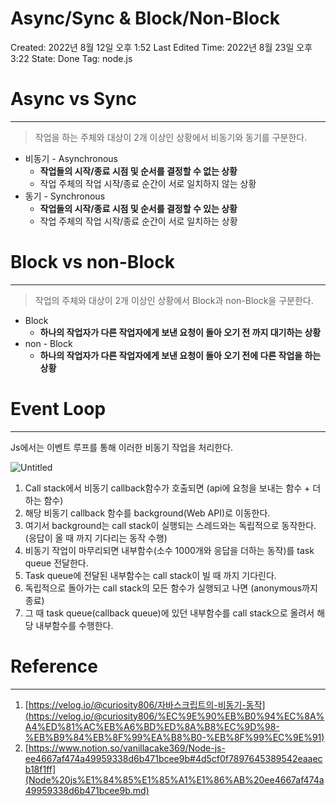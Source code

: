 # Async/Sync & Block/Non-Block

Created: 2022년 8월 12일 오후 1:52
Last Edited Time: 2022년 8월 23일 오후 3:22
State: Done
Tag: node.js

# Async vs Sync

---

> 작업을 하는 주체와 대상이 2개 이상인 상황에서 비동기와 동기를 구분한다.
> 
- 비동기 - Asynchronous
    - **작업들의 시작/종료 시점 및 순서를 결정할 수 없는 상황**
    - 작업 주체의 작업 시작/종료 순간이 서로 일치하지 않는 상황
- 동기 - Synchronous
    - **작업들의 시작/종료 시점 및 순서를 결정할 수 있는 상황**
    - 작업 주체의 작업 시작/종료 순간이 서로 일치하는 상황

# Block vs non-Block

---

> 작업의 주체와 대상이 2개 이상인 상황에서 Block과 non-Block을 구분한다.
> 
- Block
    - **하나의 작업자가 다른 작업자에게 보낸 요청이 돌아 오기 전 까지 대기하는 상황**
- non - Block
    - **하나의 작업자가 다른 작업자에게 보낸 요청이 돌아 오기 전에 다른 작업을 하는 상황**

# Event Loop

---

Js에서는 이벤트 루프를 통해 이러한 비동기 작업을 처리한다.

![Untitled](Async%20Sync%20&%20Block%20Non-Block%20e7770b9780fa4b769dd0766c2f013f17/Untitled.png)

1. Call stack에서 비동기 callback함수가 호출되면 (api에 요청을 보내는 함수 + 더하는 함수)
2. 해당 비동기 callback 함수를 background(Web API)로 이동한다.
3. 여기서 background는 call stack이 실행되는 스레드와는 독립적으로 동작한다.
(응답이 올 때 까지 기다리는 동작 수행)
4. 비동기 작업이 마무리되면 내부함수(소수 1000개와 응답을 더하는 동작)를 task queue 전달한다.
5. Task queue에 전달된 내부함수는 call stack이 빌 때 까지 기다린다.
6. 독립적으로 돌아가는 call stack의 모든 함수가 실행되고 나면 (anonymous까지 종료)
7. 그 때 task queue(callback queue)에 있던 내부함수를 call stack으로 올려서 해당 내부함수를 수행한다.

# Reference

---

1. [https://velog.io/@curiosity806/자바스크립트의-비동기-동작](https://velog.io/@curiosity806/%EC%9E%90%EB%B0%94%EC%8A%A4%ED%81%AC%EB%A6%BD%ED%8A%B8%EC%9D%98-%EB%B9%84%EB%8F%99%EA%B8%B0-%EB%8F%99%EC%9E%91)
2. [https://www.notion.so/vanillacake369/Node-js-ee4667af474a49959338d6b471bcee9b#4d5cf0f7897645389542eaaecb18f1ff](Node%20js%E1%84%85%E1%85%A1%E1%86%AB%20ee4667af474a49959338d6b471bcee9b.md)